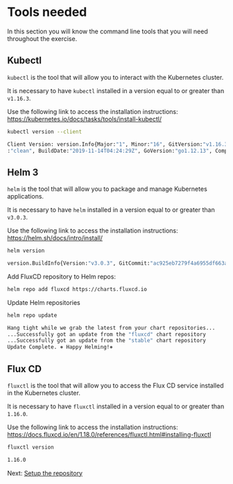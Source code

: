 # Tools needed

In this section you will know the command line tools that you will need throughout the exercise.

## Kubectl

`kubectl` is the tool that will allow you to interact with the Kubernetes cluster.

It is necessary to have `kubectl` installed in a version equal to or greater than `v1.16.3`.

Use the following link to access the installation instructions: <https://kubernetes.io/docs/tasks/tools/install-kubectl/>

```bash
kubectl version --client

Client Version: version.Info{Major:"1", Minor:"16", GitVersion:"v1.16.3", GitCommit:"b3cbbae08ec52a7fc73d334838e18d17e8512749", GitTreeState
:"clean", BuildDate:"2019-11-14T04:24:29Z", GoVersion:"go1.12.13", Compiler:"gc", Platform:"darwin/amd64"}
```

## Helm 3

`helm` is the tool that will allow you to package and manage Kubernetes applications.

It is necessary to have `helm` installed in a version equal to or greater than `v3.0.3`.

Use the following link to access the installation instructions: <https://helm.sh/docs/intro/install/>

```bash
helm version

version.BuildInfo{Version:"v3.0.3", GitCommit:"ac925eb7279f4a6955df663a0128044a8a6b7593", GitTreeState:"clean", GoVersion:"go1.13.6"}
```

Add FluxCD repository to Helm repos:

```bash
helm repo add fluxcd https://charts.fluxcd.io
```

Update Helm repositories

```bash
helm repo update

Hang tight while we grab the latest from your chart repositories...
...Successfully got an update from the "fluxcd" chart repository
...Successfully got an update from the "stable" chart repository
Update Complete. ⎈ Happy Helming!⎈
```

## Flux CD

`fluxctl` is the tool that will allow you to access the Flux CD service installed in the Kubernetes cluster.

It is necessary to have `fluxctl` installed in a version equal to or greater than `1.16.0`.

Use the following link to access the installation instructions: <https://docs.fluxcd.io/en/1.18.0/references/fluxctl.html#installing-fluxctl>

```bash
fluxctl version

1.16.0
```

Next: [Setup the repository](02-setup-repository.md)
